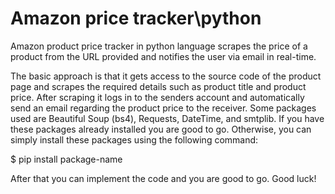 # Amazon price tracker\python


Amazon product price tracker in python language scrapes the price of a product from the URL provided and notifies the user via email in real-time. 

The basic approach is that it gets access to the source code of the product page and scrapes the required details such as product title and product price. After scraping it logs in to the senders account and automatically send an email regarding the product price to the receiver.
Some packages used are Beautiful Soup (bs4), Requests, DateTime, and smtplib.
If you have these packages already installed you are good to go. Otherwise, you can simply install these packages using the following command:

$ pip install package-name

After that you can implement the code and you are good to go.
Good luck!
